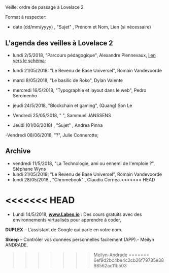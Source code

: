 #
 Veille: ordre de passage à Lovelace 2

Format à respecter:   
- date (dd/mm/yyyy) , "Sujet" ,  Prénom et Nom, Lien (si nécessaire)

## L'agenda des veilles à Lovelace 2




- lundi 2/5/2018, "Parcours pédagogique", Alexandre Plennevaux, [lien vers le schéma](https://docs.google.com/drawings/d/1kKAMz1jTaK0-8Glg136j3T1C3kCKaq-gFEju1FxsVCs/edit);
- lundi 21/05/2018: "Le Revenu de Base Universel", Romain Vandevoorde

- mardi 8/05/2018, "Le basilic de Roko", Dylan Valente

- mercredi 16/5/2018, "Typographie et layout dans le web", Pedro Seromenho

- jeudi 24/5/2018, "Blockchain et gaming", (Quang) Son Le

- Vendredi 25/05/2018, " ", Sammuel JANSSENS

- Jeudi (01/06/2018) , "Sujet" ,  Andrea Pinna

 -Vendredi 08/06/2018, "?", Julie Connerotte;
 
 
## Archive


- vendredi 11/5/2018, "La Technologie, ami ou ennemi de l'emploie ?", Stéphane Wyns
- lundi 21/05/2018: "Le Revenu de Base Universel", Romain Vandevoorde
- lundi 28/05/2018 , "Chromebook" , Claudiu Cornea
<<<<<<< HEAD

<<<<<<< HEAD
=======
- Lundi 14/5/2018, **www.Labex.io** : Des cours gratuits avec des environnements virtualisés pour apprendre à coder,

 **DUPLEX** – L’assistant de Google qui parle en votre nom.
 
 **Skeep** – Contrôler vos données personnelles facilement (APP).- Meilyn ANDRADE.
>>>>>>> Meilyn-Andrade
=======
>>>>>>> 6ef9d2bc4be4c2cb26f79785e3898562ac11b503
